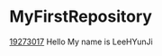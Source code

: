 # MyFirstRepository
[19273017](https://github.com/Leehyunjji/FirstRepository/edit/master/README.md)
Hello My name is LeeHYunJi
